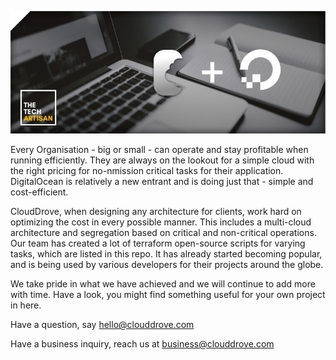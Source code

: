 <p align="center">
  <img src="images/cd_banner.png">
</p>

Every Organisation - big or small - can operate and stay profitable when running efficiently. They are always on the lookout for a simple cloud with the right pricing for no-nmission critical tasks for their application. DigitalOcean is relatively a new entrant and is doing just that - simple and cost-efficient.

CloudDrove, when designing any architecture for clients, work hard on optimizing the cost in every possible manner. This includes a multi-cloud architecture and segregation based on critical and non-critical operations. Our team has created a lot of terraform open-source scripts for varying tasks, which are listed in this repo. It has already started becoming popular, and is being used by various developers for their projects around the globe.

We take pride in what we have achieved and we will continue to add more with time. Have a look, you might find something useful for your own project in here.

Have a question, say hello@clouddrove.com

Have a business inquiry, reach us at business@clouddrove.com
